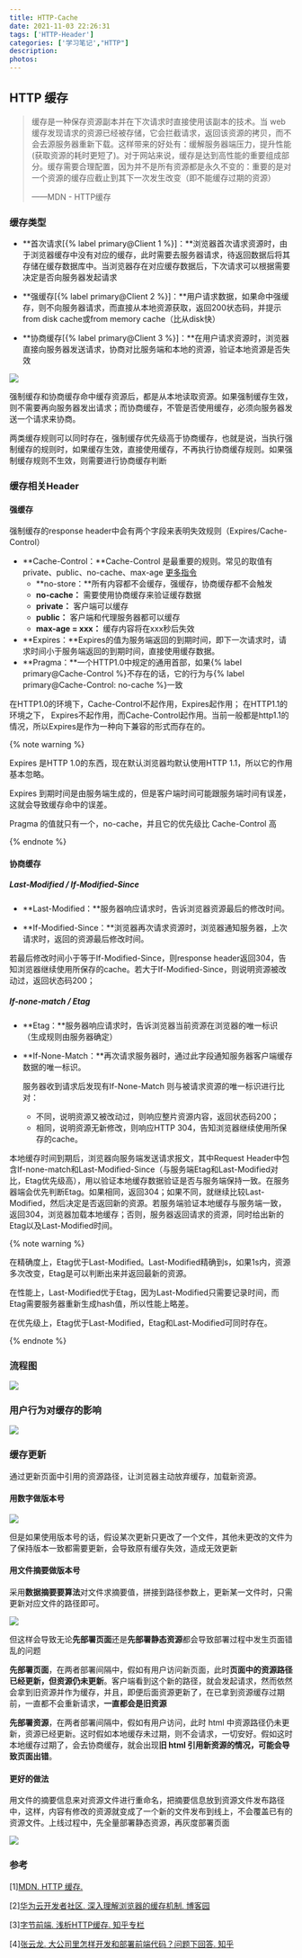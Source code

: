 ```yaml
---
title: HTTP-Cache
date: 2021-11-03 22:26:31
tags: ['HTTP-Header']
categories: ['学习笔记',"HTTP"]
description:
photos:
---
```


## HTTP 缓存

> 缓存是一种保存资源副本并在下次请求时直接使用该副本的技术。当 web 缓存发现请求的资源已经被存储，它会拦截请求，返回该资源的拷贝，而不会去源服务器重新下载。这样带来的好处有：缓解服务器端压力，提升性能(获取资源的耗时更短了)。对于网站来说，缓存是达到高性能的重要组成部分。缓存需要合理配置，因为并不是所有资源都是永久不变的：重要的是对一个资源的缓存应截止到其下一次发生改变（即不能缓存过期的资源）
>
> ——MDN - HTTP缓存

<!-- more -->

### 缓存类型

-  **首次请求[{% label primary@Client 1 %}]：**浏览器首次请求资源时，由于浏览器缓存中没有对应的缓存，此时需要去服务器请求，待返回数据后将其存储在缓存数据库中。当浏览器存在对应缓存数据后，下次请求可以根据需要决定是否向服务器发起请求

- **强缓存[{% label primary@Client 2 %}]：**用户请求数据，如果命中强缓存，则不向服务器请求，而直接从本地资源获取，返回200状态码，并提示from disk cache或from memory cache（比从disk快）

- **协商缓存[{% label primary@Client 3 %}]：**在用户请求资源时，浏览器直接向服务器发送请求，协商对比服务端和本地的资源，验证本地资源是否失效

![](https://mdn.mozillademos.org/files/13771/HTTPStaleness.png)

强制缓存和协商缓存命中缓存资源后，都是从本地读取资源。如果强制缓存生效，则不需要再向服务器发出请求；而协商缓存，不管是否使用缓存，必须向服务器发送一个请求来协商。

两类缓存规则可以同时存在，强制缓存优先级高于协商缓存，也就是说，当执行强制缓存的规则时，如果缓存生效，直接使用缓存，不再执行协商缓存规则。如果强制缓存规则不生效，则需要进行协商缓存判断

### 缓存相关Header

#### 强缓存

强制缓存的response header中会有两个字段来表明失效规则（Expires/Cache-Control）

- **Cache-Control：**Cache-Control 是最重要的规则。常见的取值有private、public、no-cache、max-age [更多指令](https://developer.mozilla.org/zh-CN/docs/Web/HTTP/Headers/Cache-Control)
  - **no-store：**所有内容都不会缓存，强缓存，协商缓存都不会触发
  - **no-cache：** 需要使用协商缓存来验证缓存数据
  - **private：** 客户端可以缓存
  - **public：** 客户端和代理服务器都可以缓存
  - **max-age = xxx：** 缓存内容将在xxx秒后失效 
-  **Expires：**Expires的值为服务端返回的到期时间，即下一次请求时，请求时间小于服务端返回的到期时间，直接使用缓存数据。
- **Pragma：**一个HTTP1.0中规定的通用首部，如果{% label primary@Cache-Control %}不存在的话，它的行为与{% label primary@Cache-Control: no-cache %}一致

在HTTP1.0的环境下，Cache-Control不起作用，Expires起作用； 在HTTP1.1的环境之下， Expires不起作用，而Cache-Control起作用。当前一般都是http1.1的情况，所以Expires是作为一种向下兼容的形式而存在的。

{% note warning %}

Expires 是HTTP 1.0的东西，现在默认浏览器均默认使用HTTP 1.1，所以它的作用基本忽略。

Expires 到期时间是由服务端生成的，但是客户端时间可能跟服务端时间有误差，这就会导致缓存命中的误差。 

Pragma 的值就只有一个，no-cache，并且它的优先级比 Cache-Control 高

{% endnote %}

#### 协商缓存

##### Last-Modified / If-Modified-Since

- **Last-Modified：**服务器响应请求时，告诉浏览器资源最后的修改时间。

- **If-Modified-Since：**浏览器再次请求资源时，浏览器通知服务器，上次请求时，返回的资源最后修改时间。

若最后修改时间小于等于If-Modified-Since，则response header返回304，告知浏览器继续使用所保存的cache。若大于If-Modified-Since，则说明资源被改动过，返回状态码200；

#####  **If-none-match / Etag**

- **Etag：**服务器响应请求时，告诉浏览器当前资源在浏览器的唯一标识（生成规则由服务器确定）

- **If-None-Match：**再次请求服务器时，通过此字段通知服务器客户端缓存数据的唯一标识。

  服务器收到请求后发现有If-None-Match 则与被请求资源的唯一标识进行比对：
  - 不同，说明资源又被改动过，则响应整片资源内容，返回状态码200；
  - 相同，说明资源无新修改，则响应HTTP 304，告知浏览器继续使用所保存的cache。

本地缓存时间到期后，浏览器向服务端发送请求报文，其中Request Header中包含If-none-match和Last-Modified-Since（与服务端Etag和Last-Modified对比，Etag优先级高），用以验证本地缓存数据验证是否与服务端保持一致。在服务器端会优先判断Etag。如果相同，返回304；如果不同，就继续比较Last-Modified，然后决定是否返回新的资源。若服务端验证本地缓存与服务端一致，返回304，浏览器加载本地缓存；否则，服务器返回请求的资源，同时给出新的Etag以及Last-Modified时间。

{% note warning %}

在精确度上，Etag优于Last-Modified。Last-Modified精确到s，如果1s内，资源多次改变，Etag是可以判断出来并返回最新的资源。

在性能上，Last-Modified优于Etag，因为Last-Modified只需要记录时间，而Etag需要服务器重新生成hash值，所以性能上略差。

在优先级上，Etag优于Last-Modified，Etag和Last-Modified可同时存在。

{% endnote %}

### 流程图

![](https://pic1.zhimg.com/80/v2-b52f314c86e3e95459845589d4d35570_720w.jpg)

### 用户行为对缓存的影响

![](https://camo.githubusercontent.com/8f2d92c11ba6d11a95651ba11be7d87641be6476b4ab6d3b7883529aac20d71c/68747470733a2f2f6e6f74652e796f7564616f2e636f6d2f7977732f7075626c69632f7265736f757263652f62313163633264383230616332646331393931663863323339653362333734622f786d6c6e6f74652f5745425245534f5552434535663236633831633032623039333163313438336362396365356337346463612f383933)

### 缓存更新

通过更新页面中引用的资源路径，让浏览器主动放弃缓存，加载新资源。

#### 用数字做版本号

![](https://pic1.zhimg.com/80/8a8676e933478d1a73777d84a5de55f5_720w.jpg?source=1940ef5c)

但是如果使用版本号的话，假设某次更新只更改了一个文件，其他未更改的文件为了保持版本一致都需要更新，会导致原有缓存失效，造成无效更新

#### 用文件摘要做版本号

采用**数据摘要要算法**对文件求摘要值，拼接到路径参数上，更新某一文件时，只需更新对应文件的路径即可。

![](https://pic3.zhimg.com/80/5276595f41d6276e21e5bc1d25741680_720w.jpg?source=1940ef5c)

但这样会导致无论**先部署页面**还是**先部署静态资源**都会导致部署过程中发生页面错乱的问题

**先部署页面**，在两者部署间隔中，假如有用户访问新页面，此时**页面中的资源路径已经更新，但资源仍未更新**。客户端看到这个新的路径，就会发起请求，然而依然会拿到旧资源并作为缓存，并且，即便后面资源更新了，在已拿到资源缓存过期前，一直都不会重新请求，**一直都会是旧资源**

**先部署资源**，在两者部署间隔中，假如有用户访问，此时 html 中资源路径仍未更新，资源已经更新。这时假如本地缓存未过期，则不会请求，一切安好。假如这时本地缓存过期了，会去协商缓存，就会出现**旧 html 引用新资源的情况，可能会导致页面出错**。

#### 更好的做法

用文件的摘要信息来对资源文件进行重命名，把摘要信息放到资源文件发布路径中，这样，内容有修改的资源就变成了一个新的文件发布到线上，不会覆盖已有的资源文件。上线过程中，先全量部署静态资源，再灰度部署页面

![](https://pic4.zhimg.com/80/9b3a9df114d14a14130a70abf5733837_720w.jpg?source=1940ef5c)



### 参考

\[1][MDN. HTTP 缓存. ](https://developer.mozilla.org/zh-CN/docs/Web/HTTP/Caching)

\[2][华为云开发者社区. 深入理解浏览器的缓存机制. 博客园](https://www.cnblogs.com/huaweiyun/p/13390041.html)

\[3][字节前端. 浅析HTTP缓存. 知乎专栏](https://zhuanlan.zhihu.com/p/360512798)

\[4][张云龙. 大公司里怎样开发和部署前端代码？问题下回答. 知乎](https://www.zhihu.com/question/20790576/answer/32602154)

